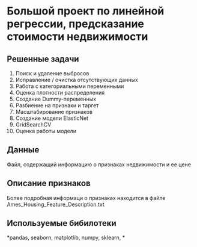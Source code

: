 # Большой проект по линейной регрессии, предсказание стоимости недвижимости

## Решенные задачи

1. Поиск и удаление выбросов
2. Исправление / очистка отсутствующих данных
3. Работа с категориальными переменными
4. Оценка плотности распределения
5. Создание Dummy-переменных
6. Разбиение на признаки и таргет
7. Масштабирование признаков
8. Создание модели ElasticNet
9. GridSearchCV
10. Оценка работы модели

## Данные
Файл, содержащий информацию о признаках недвижимости и ее цене

## Описание признаков
Более подробная информаци о признаках находится в файле Ames_Housing_Feature_Description.txt

## Используемые бибилотеки

*pandas, seaborn, matplotlib, numpy, sklearn, *

